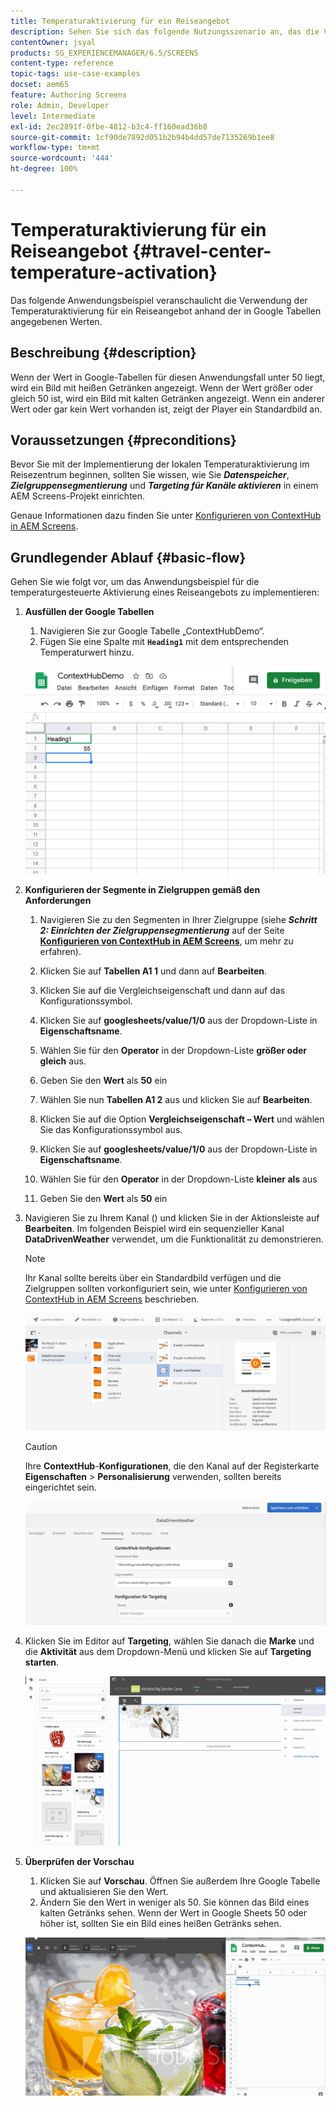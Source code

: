 ```yaml
---
title: Temperaturaktivierung für ein Reiseangebot
description: Sehen Sie sich das folgende Nutzungsszenario an, das die Verwendung einer lokalen Temperaturaktivierung im Reisezentrum anhand der in Google-Tabellen eingegebenen Werte mithilfe von AEM Screens veranschaulicht.
contentOwner: jsyal
products: SG_EXPERIENCEMANAGER/6.5/SCREENS
content-type: reference
topic-tags: use-case-examples
docset: aem65
feature: Authoring Screens
role: Admin, Developer
level: Intermediate
exl-id: 2ec2891f-0fbe-4812-b3c4-ff160ead36b8
source-git-commit: 1cf90de7892d051b2b94b4dd57de7135269b1ee8
workflow-type: tm+mt
source-wordcount: '444'
ht-degree: 100%

---
```


# Temperaturaktivierung für ein Reiseangebot {#travel-center-temperature-activation}

Das folgende Anwendungsbeispiel veranschaulicht die Verwendung der Temperaturaktivierung für ein Reiseangebot anhand der in Google Tabellen angegebenen Werten.

## Beschreibung {#description}

Wenn der Wert in Google-Tabellen für diesen Anwendungsfall unter 50 liegt, wird ein Bild mit heißen Getränken angezeigt. Wenn der Wert größer oder gleich 50 ist, wird ein Bild mit kalten Getränken angezeigt. Wenn ein anderer Wert oder gar kein Wert vorhanden ist, zeigt der Player ein Standardbild an.

## Voraussetzungen {#preconditions}

Bevor Sie mit der Implementierung der lokalen Temperaturaktivierung im Reisezentrum beginnen, sollten Sie wissen, wie Sie ***Datenspeicher***, ***Zielgruppensegmentierung*** und ***Targeting für Kanäle aktivieren*** in einem AEM Screens-Projekt einrichten.

Genaue Informationen dazu finden Sie unter [Konfigurieren von ContextHub in AEM Screens](configuring-context-hub.md).

## Grundlegender Ablauf {#basic-flow}

Gehen Sie wie folgt vor, um das Anwendungsbeispiel für die temperaturgesteuerte Aktivierung eines Reiseangebots zu implementieren:

1. **Ausfüllen der Google Tabellen**

   1. Navigieren Sie zur Google Tabelle „ContextHubDemo“.
   1. Fügen Sie eine Spalte mit **`Heading1`** mit dem entsprechenden Temperaturwert hinzu.

   ![screen_shot_2019-05-08at112911am](assets/screen_shot_2019-05-08at112911am.png)

1. **Konfigurieren der Segmente in Zielgruppen gemäß den Anforderungen**

   1. Navigieren Sie zu den Segmenten in Ihrer Zielgruppe (siehe ***Schritt 2: Einrichten der Zielgruppensegmentierung*** auf der Seite **[Konfigurieren von ContextHub in AEM Screens](configuring-context-hub.md)**, um mehr zu erfahren).

   1. Klicken Sie auf **Tabellen A1 1** und dann auf **Bearbeiten**.

   1. Klicken Sie auf die Vergleichseigenschaft und dann auf das Konfigurationssymbol.
   1. Klicken Sie auf **googlesheets/value/1/0** aus der Dropdown-Liste in **Eigenschaftsname**.

   1. Wählen Sie für den **Operator** in der Dropdown-Liste **größer oder gleich** aus.

   1. Geben Sie den **Wert** als **50** ein

   1. Wählen Sie nun **Tabellen A1 2** aus und klicken Sie auf **Bearbeiten**.

   1. Klicken Sie auf die Option **Vergleichseigenschaft – Wert** und wählen Sie das Konfigurationssymbol aus.
   1. Klicken Sie auf **googlesheets/value/1/0** aus der Dropdown-Liste in **Eigenschaftsname**.

   1. Wählen Sie für den **Operator** in der Dropdown-Liste **kleiner als** aus

   1. Geben Sie den **Wert** als **50** ein

1. Navigieren Sie zu Ihrem Kanal () und klicken Sie in der Aktionsleiste auf **Bearbeiten**. Im folgenden Beispiel wird ein sequenzieller Kanal **DataDrivenWeather** verwendet, um die Funktionalität zu demonstrieren.

   >[!NOTE]
   >
   >Ihr Kanal sollte bereits über ein Standardbild verfügen und die Zielgruppen sollten vorkonfiguriert sein, wie unter [Konfigurieren von ContextHub in AEM Screens](configuring-context-hub.md) beschrieben.

   ![screen_shot_2019-05-08at113022am](assets/screen_shot_2019-05-08at113022am.png)

   >[!CAUTION]
   >
   >Ihre **ContextHub**-**Konfigurationen**, die den Kanal auf der Registerkarte **Eigenschaften** > **Personalisierung** verwenden, sollten bereits eingerichtet sein.

   ![screen_shot_2019-05-08at114106am](assets/screen_shot_2019-05-08at114106am.png)

1. Klicken Sie im Editor auf **Targeting**, wählen Sie danach die **Marke** und die **Aktivität** aus dem Dropdown-Menü und klicken Sie auf **Targeting starten**.

   ![new_activity3](assets/new_activity3.gif)

1. **Überprüfen der Vorschau**

   1. Klicken Sie auf **Vorschau**. Öffnen Sie außerdem Ihre Google Tabelle und aktualisieren Sie den Wert.
   1. Ändern Sie den Wert in weniger als 50. Sie können das Bild eines kalten Getränks sehen. Wenn der Wert in Google Sheets 50 oder höher ist, sollten Sie ein Bild eines heißen Getränks sehen.

   ![result3](assets/result3.gif)
